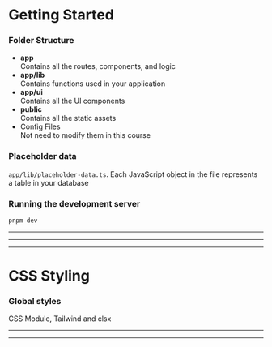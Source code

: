 # Getting Started

### Folder Structure

- **app**  
  Contains all the routes, components, and logic
- **app/lib**  
  Contains functions used in your application
- **app/ui**  
  Contains all the UI components
- **public**  
  Contains all the static assets
- Config Files  
  Not need to modify them in this course

### Placeholder data

`app/lib/placeholder-data.ts`. Each JavaScript object in the file represents a table in your database

### Running the development server

```bash
pnpm dev
```

---

---

---

# CSS Styling

### Global styles

CSS Module, Tailwind and clsx

---

---
